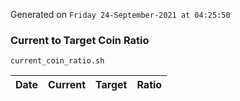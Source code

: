 Generated on `Friday 24-September-2021 at 04:25:50`

### Current to Target Coin Ratio
`current_coin_ratio.sh`

Date|Current|Target|Ratio
---|---|---|---
